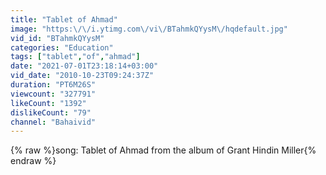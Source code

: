 ```yaml
---
title: "Tablet of Ahmad"
image: "https:\/\/i.ytimg.com\/vi\/BTahmkQYysM\/hqdefault.jpg"
vid_id: "BTahmkQYysM"
categories: "Education"
tags: ["tablet","of","ahmad"]
date: "2021-07-01T23:18:14+03:00"
vid_date: "2010-10-23T09:24:37Z"
duration: "PT6M26S"
viewcount: "327791"
likeCount: "1392"
dislikeCount: "79"
channel: "Bahaivid"
---
```

{% raw %}song: Tablet of Ahmad from the album of Grant Hindin Miller{% endraw %}
